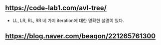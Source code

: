 ## https://code-lab1.com/avl-tree/
- LL, LR, RL, RR 네 가지 iteration에 대한 명확한 설명이 있다.

## https://blog.naver.com/beaqon/221265761300